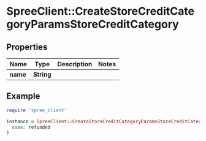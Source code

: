 # SpreeClient::CreateStoreCreditCategoryParamsStoreCreditCategory

## Properties

| Name | Type | Description | Notes |
| ---- | ---- | ----------- | ----- |
| **name** | **String** |  |  |

## Example

```ruby
require 'spree_client'

instance = SpreeClient::CreateStoreCreditCategoryParamsStoreCreditCategory.new(
  name: refunded
)
```

